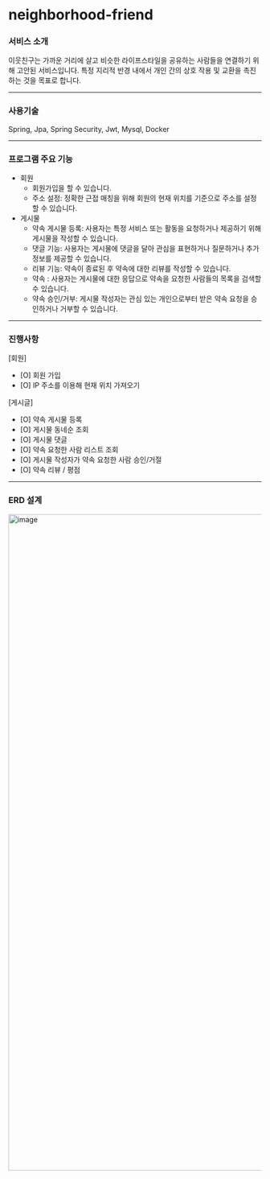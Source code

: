 # neighborhood-friend

### 서비스 소개
이웃친구는 가까운 거리에 살고 비슷한 라이프스타일을 공유하는 사람들을 연결하기 위해 고안된 서비스입니다.
특정 지리적 반경 내에서 개인 간의 상호 작용 및 교환을 촉진하는 것을 목표로 합니다.

---

### 사용기술
Spring, Jpa, Spring Security, Jwt, Mysql, Docker

---

### 프로그램 주요 기능
- 회원
  - 회원가입을 할 수 있습니다.
  - 주소 설정: 정확한 근접 매칭을 위해 회원의 현재 위치를 기준으로 주소를 설정할 수 있습니다.
- 게시물
  - 약속 게시물 등록: 사용자는 특정 서비스 또는 활동을 요청하거나 제공하기 위해 게시물을 작성할 수 있습니다.
  - 댓글 기능: 사용자는 게시물에 댓글을 달아 관심을 표현하거나 질문하거나 추가 정보를 제공할 수 있습니다.
  - 리뷰 기능: 약속이 종료된 후 약속에 대한 리뷰를 작성할 수 있습니다.
  - 약속 : 사용자는 게시물에 대한 응답으로 약속을 요청한 사람들의 목록을 검색할 수 있습니다.
  - 약속 승인/거부: 게시물 작성자는 관심 있는 개인으로부터 받은 약속 요청을 승인하거나 거부할 수 있습니다.
<hr>

### 진행사항
[회원]
- [O] 회원 가입
- [O] IP 주소를 이용해 현재 위치 가져오기

[게시글]
- [O] 약속 게시물 등록
- [O] 게시물 동네순 조회
- [O] 게시물 댓글
- [O] 약속 요청한 사람 리스트 조회
- [O] 게시물 작성자가 약속 요청한 사람 승인/거절
- [O] 약속 리뷰 / 평점

---
### ERD 설계
<img width="1305" alt="image" src="https://github.com/jodonghyeon3/neighborhood-friend/assets/117457834/cd08dbdc-10e8-45d5-8b52-89e4bc8c3502">






